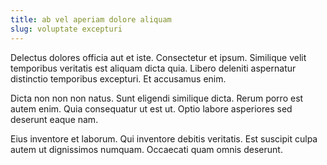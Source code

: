 ```yaml
---
title: ab vel aperiam dolore aliquam
slug: voluptate excepturi
---
```


Delectus dolores officia aut et iste. Consectetur et ipsum. Similique velit temporibus veritatis est aliquam dicta quia. Libero deleniti aspernatur distinctio temporibus excepturi. Et accusamus enim.

Dicta non non non natus. Sunt eligendi similique dicta. Rerum porro est autem enim. Quia consequatur ut est ut. Optio labore asperiores sed deserunt eaque nam.

Eius inventore et laborum. Qui inventore debitis veritatis. Est suscipit culpa autem ut dignissimos numquam. Occaecati quam omnis deserunt.
